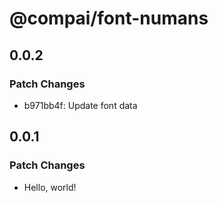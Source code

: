# @compai/font-numans

## 0.0.2

### Patch Changes

- b971bb4f: Update font data

## 0.0.1

### Patch Changes

- Hello, world!
